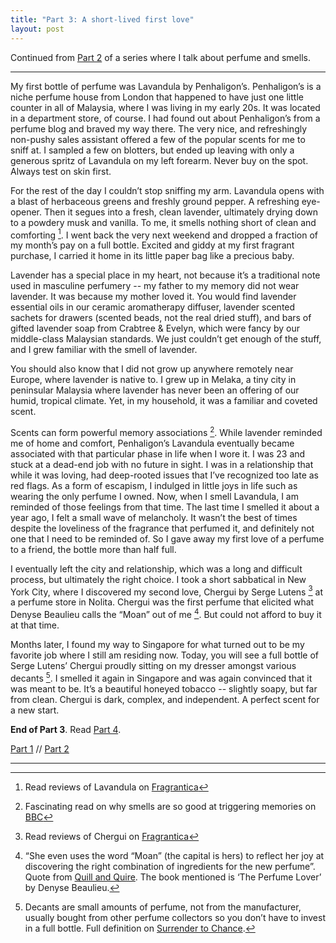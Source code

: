 ```yaml
---
title: "Part 3: A short-lived first love"
layout: post
---
```


Continued from [Part 2](/2016/11/07/department-stores-are-terrifying.html) of a series where I talk about perfume and smells.

---

My first bottle of perfume was Lavandula by Penhaligon’s. Penhaligon’s is a niche perfume house from London that happened to have just one little counter in all of Malaysia, where I was living in my early 20s. It was located in a department store, of course. I had found out about Penhaligon’s from a perfume blog and braved my way there. The very nice, and refreshingly non-pushy sales assistant offered a few of the popular scents for me to sniff at. I sampled a few on blotters, but ended up leaving with only a generous spritz of Lavandula on my left forearm. Never buy on the spot. Always test on skin first.

For the rest of the day I couldn’t stop sniffing my arm. Lavandula opens with a blast of herbaceous greens and freshly ground pepper. A refreshing eye-opener. Then it segues into a fresh, clean lavender, ultimately drying down to a powdery musk and vanilla. To me, it smells nothing short of clean and comforting [^5].  I went back the very next weekend and dropped a fraction of my month’s pay on a full bottle. Excited and giddy at my first fragrant purchase, I carried it home in its little paper bag like a precious baby. 

Lavender has a special place in my heart, not because it’s a traditional note used in masculine perfumery -- my father to my memory did not wear lavender. It was because my mother loved it. You would find lavender essential oils in our ceramic aromatherapy diffuser, lavender scented sachets for drawers (scented beads, not the real dried stuff), and bars of gifted lavender soap from Crabtree & Evelyn, which were fancy by our middle-class Malaysian standards. We just couldn’t get enough of the stuff, and I grew familiar with the smell of lavender.

You should also know that I did not grow up anywhere remotely near Europe, where lavender is native to. I grew up in Melaka, a tiny city in peninsular Malaysia where lavender has never been an offering of our humid, tropical climate. Yet, in my household, it was a familiar and coveted scent.

Scents can form powerful memory associations [^1]. While lavender reminded me of home and comfort, Penhaligon’s Lavandula eventually became associated with that particular phase in life when I wore it. I was 23 and stuck at a dead-end job with no future in sight. I was in a relationship that while it was loving, had deep-rooted issues that I’ve recognized too late as red flags. As a form of escapism, I indulged in little joys in life such as wearing the only perfume I owned. Now, when I smell Lavandula, I am reminded of those feelings from that time. The last time I smelled it about a year ago, I felt a small wave of melancholy. It wasn’t the best of times despite the loveliness of the fragrance that perfumed it, and definitely not one that I need to be reminded of. So I gave away my first love of a perfume to a friend, the bottle more than half full. 

I eventually left the city and relationship, which was a long and difficult process, but ultimately the right choice. I took a short sabbatical in New York City, where I discovered my second love, Chergui by Serge Lutens [^4] at a perfume store in Nolita. Chergui was the first perfume that elicited what Denyse Beaulieu calls the “Moan” out of me [^2]. But could not afford to buy it at that time. 

Months later, I found my way to Singapore for what turned out to be my favorite job where I still am residing now. Today, you will see a full bottle of Serge Lutens’ Chergui proudly sitting on my dresser amongst various decants [^3]. I smelled it again in Singapore and was again convinced that it was meant to be. It’s a beautiful honeyed tobacco -- slightly soapy, but far from clean. Chergui is dark, complex, and independent. A perfect scent for a new start.

__End of Part 3__. Read [Part 4](/2016/11/26/scented-memories.html).

[Part 1](/2016/11/06/nail-polish-made-me-puke.html) // [Part 2](/2016/11/07/department-stores-are-terrifying.html)

---

[^1]: Fascinating read on why smells are so good at triggering memories on [BBC](http://www.bbc.com/future/story/20120312-why-can-smells-unlock-memories)
[^2]: “She even uses the word “Moan” (the capital is hers) to reflect her joy at discovering the right combination of ingredients for the new perfume”. Quote  from [Quill and Quire](http://www.quillandquire.com/review/the-perfume-lover-a-personal-history-of-scent/). The book mentioned is ‘The Perfume Lover’ by Denyse Beaulieu.
[^3]: Decants are small amounts of perfume, not from the manufacturer, usually bought from other perfume collectors so you don’t have to invest in a full bottle. Full definition on [Surrender to Chance](https://surrendertochance.com/perfume-decant-what-is-it/).
[^4]: Read reviews of Chergui on [Fragrantica](http://www.fragrantica.com/perfume/Serge-Lutens/Chergui-2762.html)
[^5]: Read reviews of Lavandula on [Fragrantica](http://www.fragrantica.com/perfume/Penhaligon-s/Lavandula-4562.html)

